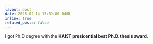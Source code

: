 ```yaml
---
layout: post
date: 2025-02-14 15:59:00-0400
inline: true
related_posts: false
---
```


I got Ph.D degree with the **KAIST presidential best Ph.D. thesis award**. 
